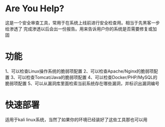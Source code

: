 # Are You Help?
这是一个安全审查工具，常用于在系统上线前进行安全检查用。相当于先黑客一步给渗透了
完成渗透以后会出一份报告。用来告诉用户你的系统是否需要修复或加固

# 功能
1、可以检查Linux操作系统的脆弱项配置
2、可以检查Apache/Nginx的脆弱项配置
3、可以检查Tomcat/Java的脆弱项配置
4、可以检查Docker/PHP/MySQL的脆弱项配置
5、可以从漏洞库里面检索当前系统存在哪些漏洞，并标识出漏洞编号

# 快速部署
适用于kali linux系统，当然了如果你的环境已经装好了这些工具那也可以用
